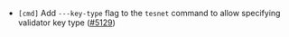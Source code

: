 - `[cmd]` Add `---key-type` flag to the `tesnet` command to allow specifying validator key type ([\#5129](https://github.com/cometbft/cometbft/issues/5129))
